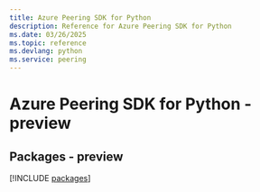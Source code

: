 ```yaml
---
title: Azure Peering SDK for Python
description: Reference for Azure Peering SDK for Python
ms.date: 03/26/2025
ms.topic: reference
ms.devlang: python
ms.service: peering
---
```

# Azure Peering SDK for Python - preview
## Packages - preview
[!INCLUDE [packages](peering-index.md)]